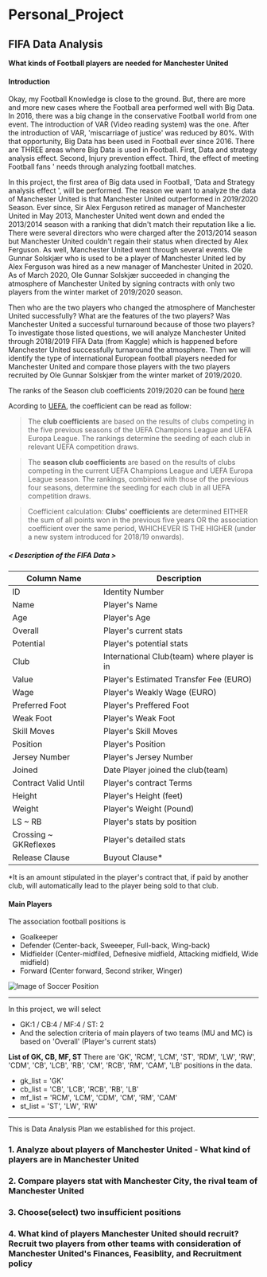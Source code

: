 # Personal_Project

## FIFA Data Analysis 
**What kinds of Football players are needed for Manchester United**

#### Introduction 
Okay, my Football Knowledge is close to the ground. But, there are more and more new cases where the Football area performed well with Big Data. In 2016, there was a big change in the conservative Football world from one event. The introduction of VAR (Video reading system) was the one. After the introduction of VAR, 'miscarriage of justice' was reduced by 80%. With that opportunity, Big Data has been used in Football ever since 2016. There are THREE areas where Big Data is used in Football. First, Data and strategy analysis effect. Second, Injury prevention effect. Third, the effect of meeting Football fans ' needs through analyzing football matches. 

In this project, the first area of Big data used in Football, 'Data and Strategy analysis effect ', will be performed. The reason we want to analyze the data of Manchester United is that Manchester United outperformed in 2019/2020 Season. Ever since, Sir Alex Ferguson retired as manager of Manchester United in May 2013, Manchester United went down and ended the 2013/2014 season with a ranking that didn't match their reputation like a lie. There were several directors who were charged after the 2013/2014 season but Manchester United couldn't regain their status when directed by Alex Ferguson. As well, Manchester United went through several events. Ole Gunnar Solskjær who is used to be a player of Manchester United led by Alex Ferguson was hired as a new manager of Manchester United in 2020. As of March 2020, Ole Gunnar Solskjær succeeded in changing the atmosphere of Manchester United by signing contracts with only two players from the winter market of 2019/2020 season. 

Then who are the two players who changed the atmosphere of Manchester United successfully? What are the features of the two players? Was Manchester United a successful turnaround because of those two players? To investigate those listed questions, we will analyze Manchester United through 2018/2019 FIFA Data (from Kaggle) which is happened before Manchester United successfully turnaround the atmosphere. Then we will identify the type of international European football players needed for Manchester United and compare those players with the two players recruited by Ole Gunnar Solskjær from the winter market of 2019/2020.

The ranks of the Season club coefficients 2019/2020 can be found [here](https://www.uefa.com/memberassociations/uefarankings/club/seasons/)

Acording to [UEFA](https://www.uefa.com/memberassociations/uefarankings/club/about/), the coefficient can be read as follow: 
> The **club coefficients** are based on the results of clubs competing in the five previous seasons of the UEFA Champions League and UEFA Europa League. The rankings determine the seeding of each club in relevant UEFA competition draws.

> The **season club coefficients** are based on the results of clubs competing in the current UEFA Champions League and UEFA Europa League season. The rankings, combined with those of the previous four seasons, determine the seeding for each club in all UEFA competition draws.

> Coefficient calculation: **Clubs' coefficients** are determined EITHER the sum of all points won in the previous five years OR the association coefficient over the same period, WHICHEVER IS THE HIGHER (under a new system introduced for 2018/19 onwards).


##### < Description of the FIFA Data >

| Column Name|  Description |
|--------|-----------|
| ID | Identity Number |
| Name | Player's Name |
| Age | Player's Age |
| Overall | Player's current stats |
| Potential | Player's potential stats |
| Club | International Club(team) where player is in|
| Value | Player's Estimated Transfer Fee (EURO)|
| Wage | Player's Weakly Wage (EURO)|
| Preferred Foot | Player's Preffered Foot |
| Weak Foot | Player's Weak Foot |
| Skill Moves | Player's Skill Moves |
| Position | Player's Position |
| Jersey Number | Player's Jersey Number |
| Joined | Date Player joined the club(team) |
| Contract Valid Until | Player's contract Terms |
| Height | Player's Height (feet) |
| Weight | Player's Weight (Pound) |
| LS ~ RB | Player's stats by position |
| Crossing ~ GKReflexes | Player's detailed stats |
| Release Clause | Buyout Clause* |

*It is an amount stipulated in the player's contract that, if paid by another club, will automatically lead to the player being sold to that club.

#### Main Players 
The association football positions is  
* Goalkeeper
* Defender (Center-back, Sweeeper, Full-back, Wing-back)
* Midfielder (Center-midfiled, Defnesive midfield, Attacking midfield, Wide midfield)
* Forward (Center forward, Second striker, Winger) 

![Image of Soccer Position](https://images.saymedia-content.com/.image/c_limit%2Ccs_srgb%2Cq_auto:good%2Cw_432/MTc1NDU0MjY3MDg2NTQ2NTAw/positions-in-soccer-and-their-roles.webp)

--- 
In this project, we will select 
* GK:1 / CB:4 / MF:4 / ST: 2
* And the selection criteria of main players of two teams (MU and MC) is based on 'Overall' (Player's current stats)

**List of GK, CB, MF, ST**
There are 'GK', 'RCM', 'LCM', 'ST', 'RDM', 'LW', 'RW', 'CDM', 'CB', 'LCB',
       'RB', 'CM', 'RCB', 'RM', 'CAM', 'LB' positions in the data. 

* gk_list = 'GK'
* cb_list = 'CB', 'LCB', 'RCB', 'RB', 'LB'
* mf_list = 'RCM', 'LCM', 'CDM', 'CM', 'RM', 'CAM'
* st_list = 'ST', 'LW', 'RW'

---

This is Data Analysis Plan we established for this project. 

### 1. Analyze about players of Manchester United - What kind of players are in Manchester United
### 2. Compare players stat with Manchester City, the rival team of Manchester United
### 3. Choose(select) two insufficient positions
### 4. What kind of players Manchester United should recruit? Recruit two players from other teams with consideration of Manchester United's Finances, Feasiblity, and Recruitment policy




